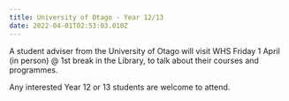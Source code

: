 ```yaml
---
title: University of Otago - Year 12/13
date: 2022-04-01T02:53:03.010Z
---
```

A student adviser from the University of Otago will visit WHS Friday 1 April (in person) @ 1st break in the Library, to talk about their courses and programmes.  

Any interested Year 12 or 13 students are welcome to attend.